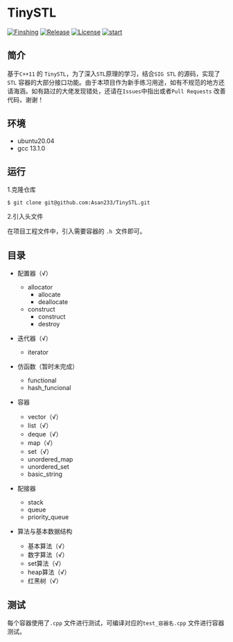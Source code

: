 # TinySTL

[![Finshing](https://img.shields.io/badge/Finshing-50%25%20Complete-brightgreen})]()
[![Release](https://img.shields.io/github/release/Asan233/TinySTL.svg)](https://github.com/Alinshans/MyTinySTL/releases) 
[![License](https://img.shields.io/badge/License-MIT%20License-blue.svg)](https://opensource.org/licenses/MIT) 
[![start](https://img.shields.io/github/stars/Asan233/TinySTL)]()

## 简介
基于`C++11` 的 `TinySTL`，为了深入`STL`原理的学习，结合`SIG STL` 的源码，实现了`STL` 容器的大部分接口功能。由于本项目作为新手练习用途，如有不规范的地方还请海涵。如有路过的大佬发现错处，还请在`Issues`中指出或者`Pull Requests` 改善代码，谢谢！

## 环境
* ubuntu20.04
* gcc 13.1.0

## 运行
1.克隆仓库
```
$ git clone git@github.com:Asan233/TinySTL.git
```

2.引入头文件

在项目工程文件中，引入需要容器的 `.h `文件即可。

## 目录
* 配置器（√）
    * allocator
        * allocate
        * deallocate
    * construct
        * construct
        * destroy

* 迭代器（√）
    * iterator

* 仿函数（暂时未完成）
    * functional
    * hash_funcional

* 容器 
    * vector（√）
    * list（√）
    * deque（√）
    * map（√）
    * set（√）
    * unordered_map
    * unordered_set
    * basic_string

* 配接器
    * stack
    * queue
    * priority_queue

* 算法与基本数据结构
    * 基本算法（√）
    * 数字算法（√）
    * set算法（√）
    * heap算法（√）
    * 红黑树（√）

## 测试
每个容器使用了`.cpp` 文件进行测试，可编译对应的`test_容器名.cpp` 文件进行容器测试。
